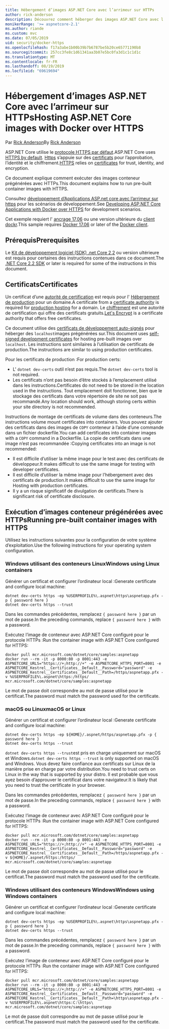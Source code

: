 ```yaml
---
title: Hébergement d’images ASP.NET Core avec l’arrimeur sur HTTPs
author: rick-anderson
description: Découvrez comment héberger des images ASP.NET Core avec l’arrimeur sur HTTPs
monikerRange: '>= aspnetcore-2.1'
ms.author: riande
ms.custom: mvc
ms.date: 07/05/2019
uid: security/docker-https
ms.openlocfilehash: f17a3abe1b00b39b7b6787be5b20ce65771190b8
ms.sourcegitcommit: 257cc3fe8c1d61341aa3b07e5bc0fa3d1c1c1d1c
ms.translationtype: MT
ms.contentlocale: fr-FR
ms.lasthandoff: 08/19/2019
ms.locfileid: "69619694"
---
```

# <a name="hosting-aspnet-core-images-with-docker-over-https"></a><span data-ttu-id="5c955-103">Hébergement d’images ASP.NET Core avec l’arrimeur sur HTTPs</span><span class="sxs-lookup"><span data-stu-id="5c955-103">Hosting ASP.NET Core images with Docker over HTTPS</span></span>

<span data-ttu-id="5c955-104">Par [Rick Anderson](https://twitter.com/RickAndMSFT)</span><span class="sxs-lookup"><span data-stu-id="5c955-104">By [Rick Anderson](https://twitter.com/RickAndMSFT)</span></span>

<span data-ttu-id="5c955-105">ASP.NET Core utilise le [protocole HTTPS par défaut](/aspnet/core/security/enforcing-ssl).</span><span class="sxs-lookup"><span data-stu-id="5c955-105">ASP.NET Core uses [HTTPS by default](/aspnet/core/security/enforcing-ssl).</span></span> <span data-ttu-id="5c955-106">[Https](https://en.wikipedia.org/wiki/HTTPS) s’appuie sur des [certificats](https://en.wikipedia.org/wiki/Public_key_certificate) pour l’approbation, l’identité et le chiffrement.</span><span class="sxs-lookup"><span data-stu-id="5c955-106">[HTTPS](https://en.wikipedia.org/wiki/HTTPS) relies on [certificates](https://en.wikipedia.org/wiki/Public_key_certificate) for trust, identity, and encryption.</span></span>

<span data-ttu-id="5c955-107">Ce document explique comment exécuter des images conteneur prégénérées avec HTTPs.</span><span class="sxs-lookup"><span data-stu-id="5c955-107">This document explains how to run pre-built container images with HTTPS.</span></span>

<span data-ttu-id="5c955-108">Consultez [développement d’Applications ASP.net core avec l’arrimeur sur https](https://github.com/dotnet/dotnet-docker/blob/master/samples/aspnetapp/aspnetcore-docker-https-development.md) pour les scénarios de développement.</span><span class="sxs-lookup"><span data-stu-id="5c955-108">See [Developing ASP.NET Core Applications with Docker over HTTPS](https://github.com/dotnet/dotnet-docker/blob/master/samples/aspnetapp/aspnetcore-docker-https-development.md) for development scenarios.</span></span>

<span data-ttu-id="5c955-109">Cet exemple requiert l' [ancrage 17,06](https://docs.docker.com/release-notes/docker-ce) ou une version ultérieure du [client dockr](https://www.docker.com/products/docker).</span><span class="sxs-lookup"><span data-stu-id="5c955-109">This sample requires [Docker 17.06](https://docs.docker.com/release-notes/docker-ce) or later of the [Docker client](https://www.docker.com/products/docker).</span></span>

## <a name="prerequisites"></a><span data-ttu-id="5c955-110">Prérequis</span><span class="sxs-lookup"><span data-stu-id="5c955-110">Prerequisites</span></span>

<span data-ttu-id="5c955-111">Le [Kit de développement logiciel (SDK) .net Core 2,2](https://www.microsoft.com/net/download) ou version ultérieure est requis pour certaines des instructions contenues dans ce document.</span><span class="sxs-lookup"><span data-stu-id="5c955-111">The [.NET Core 2.2 SDK](https://www.microsoft.com/net/download) or later is required for some of the instructions in this document.</span></span>

## <a name="certificates"></a><span data-ttu-id="5c955-112">Certificats</span><span class="sxs-lookup"><span data-stu-id="5c955-112">Certificates</span></span>

<span data-ttu-id="5c955-113">Un certificat d’une [autorité de certification](https://en.wikipedia.org/wiki/Certificate_authority) est requis pour l' [Hébergement de production](https://blogs.msdn.microsoft.com/webdev/2017/11/29/configuring-https-in-asp-net-core-across-different-platforms/) pour un domaine.</span><span class="sxs-lookup"><span data-stu-id="5c955-113">A certificate from a [certificate authority](https://en.wikipedia.org/wiki/Certificate_authority) is required for [production hosting](https://blogs.msdn.microsoft.com/webdev/2017/11/29/configuring-https-in-asp-net-core-across-different-platforms/) for a domain.</span></span>  <span data-ttu-id="5c955-114">Le [chiffrement](https://letsencrypt.org/) est une autorité de certification qui offre des certificats gratuits.</span><span class="sxs-lookup"><span data-stu-id="5c955-114">[Let's Encrypt](https://letsencrypt.org/) is a certificate authority that offers free certificates.</span></span>

<span data-ttu-id="5c955-115">Ce document utilise des [certificats de développement auto-signés](https://en.wikipedia.org/wiki/Self-signed_certificate) pour héberger des `localhost`images prégénérées sur.</span><span class="sxs-lookup"><span data-stu-id="5c955-115">This document uses [self-signed development certificates](https://en.wikipedia.org/wiki/Self-signed_certificate) for hosting pre-built images over `localhost`.</span></span> <span data-ttu-id="5c955-116">Les instructions sont similaires à l’utilisation de certificats de production.</span><span class="sxs-lookup"><span data-stu-id="5c955-116">The instructions are similar to using production certificates.</span></span>

<span data-ttu-id="5c955-117">Pour les certificats de production :</span><span class="sxs-lookup"><span data-stu-id="5c955-117">For production certs:</span></span>

* <span data-ttu-id="5c955-118">L' `dotnet dev-certs` outil n’est pas requis.</span><span class="sxs-lookup"><span data-stu-id="5c955-118">The `dotnet dev-certs` tool is not required.</span></span>
* <span data-ttu-id="5c955-119">Les certificats n’ont pas besoin d’être stockés à l’emplacement utilisé dans les instructions.</span><span class="sxs-lookup"><span data-stu-id="5c955-119">Certificates do not need to be stored in the location used in the instructions.</span></span> <span data-ttu-id="5c955-120">Tout emplacement doit fonctionner, bien que le stockage des certificats dans votre répertoire de site ne soit pas recommandé.</span><span class="sxs-lookup"><span data-stu-id="5c955-120">Any location should work, although storing certs within your site directory is not recommended.</span></span>

<span data-ttu-id="5c955-121">Instructions de montage de certificats de volume dans des conteneurs.</span><span class="sxs-lookup"><span data-stu-id="5c955-121">The instructions volume mount certificates into containers.</span></span> <span data-ttu-id="5c955-122">Vous pouvez ajouter des certificats dans des images de `COPY` conteneur à l’aide d’une commande dans un fichier dockerfile.</span><span class="sxs-lookup"><span data-stu-id="5c955-122">You can add certificates into container images with a `COPY` command in a Dockerfile.</span></span> <span data-ttu-id="5c955-123">La copie de certificats dans une image n’est pas recommandée :</span><span class="sxs-lookup"><span data-stu-id="5c955-123">Copying certificates into an image is not recommended:</span></span>

* <span data-ttu-id="5c955-124">Il est difficile d’utiliser la même image pour le test avec des certificats de développeur.</span><span class="sxs-lookup"><span data-stu-id="5c955-124">It makes difficult to use the same image for testing with developer certificates.</span></span>
* <span data-ttu-id="5c955-125">Il est difficile d’utiliser la même image pour l’hébergement avec des certificats de production.</span><span class="sxs-lookup"><span data-stu-id="5c955-125">It makes difficult to use the same image for Hosting with production certificates.</span></span>
* <span data-ttu-id="5c955-126">Il y a un risque significatif de divulgation de certificats.</span><span class="sxs-lookup"><span data-stu-id="5c955-126">There is significant risk of certificate disclosure.</span></span>

## <a name="running-pre-built-container-images-with-https"></a><span data-ttu-id="5c955-127">Exécution d’images conteneur prégénérées avec HTTPs</span><span class="sxs-lookup"><span data-stu-id="5c955-127">Running pre-built container images with HTTPS</span></span>

<span data-ttu-id="5c955-128">Utilisez les instructions suivantes pour la configuration de votre système d’exploitation.</span><span class="sxs-lookup"><span data-stu-id="5c955-128">Use the following instructions for your operating system configuration.</span></span>

### <a name="windows-using-linux-containers"></a><span data-ttu-id="5c955-129">Windows utilisant des conteneurs Linux</span><span class="sxs-lookup"><span data-stu-id="5c955-129">Windows using Linux containers</span></span>

<span data-ttu-id="5c955-130">Générer un certificat et configurer l’ordinateur local :</span><span class="sxs-lookup"><span data-stu-id="5c955-130">Generate certificate and configure local machine:</span></span>

```console
dotnet dev-certs https -ep %USERPROFILE%\.aspnet\https\aspnetapp.pfx -p { password here }
dotnet dev-certs https --trust
```

<span data-ttu-id="5c955-131">Dans les commandes précédentes, remplacez `{ password here }` par un mot de passe.</span><span class="sxs-lookup"><span data-stu-id="5c955-131">In the preceding commands, replace `{ password here }` with a password.</span></span>

<span data-ttu-id="5c955-132">Exécutez l’image de conteneur avec ASP.NET Core configuré pour le protocole HTTPs :</span><span class="sxs-lookup"><span data-stu-id="5c955-132">Run the container image with ASP.NET Core configured for HTTPS:</span></span>

```console
docker pull mcr.microsoft.com/dotnet/core/samples:aspnetapp
docker run --rm -it -p 8000:80 -p 8001:443 -e ASPNETCORE_URLS="https://+;http://+" -e ASPNETCORE_HTTPS_PORT=8001 -e ASPNETCORE_Kestrel__Certificates__Default__Password="password" -e ASPNETCORE_Kestrel__Certificates__Default__Path=/https/aspnetapp.pfx -v %USERPROFILE%\.aspnet\https:/https/ mcr.microsoft.com/dotnet/core/samples:aspnetapp
```

<span data-ttu-id="5c955-133">Le mot de passe doit correspondre au mot de passe utilisé pour le certificat.</span><span class="sxs-lookup"><span data-stu-id="5c955-133">The password must match the password used for the certificate.</span></span>

### <a name="macos-or-linux"></a><span data-ttu-id="5c955-134">macOS ou Linux</span><span class="sxs-lookup"><span data-stu-id="5c955-134">macOS or Linux</span></span>

<span data-ttu-id="5c955-135">Générer un certificat et configurer l’ordinateur local :</span><span class="sxs-lookup"><span data-stu-id="5c955-135">Generate certificate and configure local machine:</span></span>

```console
dotnet dev-certs https -ep ${HOME}/.aspnet/https/aspnetapp.pfx -p { password here }
dotnet dev-certs https --trust
```

<span data-ttu-id="5c955-136">`dotnet dev-certs https --trust`est pris en charge uniquement sur macOS et Windows.</span><span class="sxs-lookup"><span data-stu-id="5c955-136">`dotnet dev-certs https --trust` is only supported on macOS and Windows.</span></span> <span data-ttu-id="5c955-137">Vous devez faire confiance aux certificats sur Linux de la manière prise en charge par votre distribution.</span><span class="sxs-lookup"><span data-stu-id="5c955-137">You need to trust certs on Linux in the way that is supported by your distro.</span></span> <span data-ttu-id="5c955-138">Il est probable que vous ayez besoin d’approuver le certificat dans votre navigateur.</span><span class="sxs-lookup"><span data-stu-id="5c955-138">It is likely that you need to trust the certificate in your browser.</span></span>

<span data-ttu-id="5c955-139">Dans les commandes précédentes, remplacez `{ password here }` par un mot de passe.</span><span class="sxs-lookup"><span data-stu-id="5c955-139">In the preceding commands, replace `{ password here }` with a password.</span></span>

<span data-ttu-id="5c955-140">Exécutez l’image de conteneur avec ASP.NET Core configuré pour le protocole HTTPs :</span><span class="sxs-lookup"><span data-stu-id="5c955-140">Run the container image with ASP.NET Core configured for HTTPS:</span></span>

```console
docker pull mcr.microsoft.com/dotnet/core/samples:aspnetapp
docker run --rm -it -p 8000:80 -p 8001:443 -e ASPNETCORE_URLS="https://+;http://+" -e ASPNETCORE_HTTPS_PORT=8001 -e ASPNETCORE_Kestrel__Certificates__Default__Password="password" -e ASPNETCORE_Kestrel__Certificates__Default__Path=/https/aspnetapp.pfx -v ${HOME}/.aspnet/https:/https/ mcr.microsoft.com/dotnet/core/samples:aspnetapp
```

<span data-ttu-id="5c955-141">Le mot de passe doit correspondre au mot de passe utilisé pour le certificat.</span><span class="sxs-lookup"><span data-stu-id="5c955-141">The password must match the password used for the certificate.</span></span>

### <a name="windows-using-windows-containers"></a><span data-ttu-id="5c955-142">Windows utilisant des conteneurs Windows</span><span class="sxs-lookup"><span data-stu-id="5c955-142">Windows using Windows containers</span></span>

<span data-ttu-id="5c955-143">Générer un certificat et configurer l’ordinateur local :</span><span class="sxs-lookup"><span data-stu-id="5c955-143">Generate certificate and configure local machine:</span></span>

```console
dotnet dev-certs https -ep %USERPROFILE%\.aspnet\https\aspnetapp.pfx -p { password here }
dotnet dev-certs https --trust
```

<span data-ttu-id="5c955-144">Dans les commandes précédentes, remplacez `{ password here }` par un mot de passe.</span><span class="sxs-lookup"><span data-stu-id="5c955-144">In the preceding commands, replace `{ password here }` with a password.</span></span>

<span data-ttu-id="5c955-145">Exécutez l’image de conteneur avec ASP.NET Core configuré pour le protocole HTTPs :</span><span class="sxs-lookup"><span data-stu-id="5c955-145">Run the container image with ASP.NET Core configured for HTTPS:</span></span>

```console
docker pull mcr.microsoft.com/dotnet/core/samples:aspnetapp
docker run --rm -it -p 8000:80 -p 8001:443 -e ASPNETCORE_URLS="https://+;http://+" -e ASPNETCORE_HTTPS_PORT=8001 -e ASPNETCORE_Kestrel__Certificates__Default__Password="password" -e ASPNETCORE_Kestrel__Certificates__Default__Path=\https\aspnetapp.pfx -v %USERPROFILE%\.aspnet\https:C:\https\ mcr.microsoft.com/dotnet/core/samples:aspnetapp
```

<span data-ttu-id="5c955-146">Le mot de passe doit correspondre au mot de passe utilisé pour le certificat.</span><span class="sxs-lookup"><span data-stu-id="5c955-146">The password must match the password used for the certificate.</span></span>